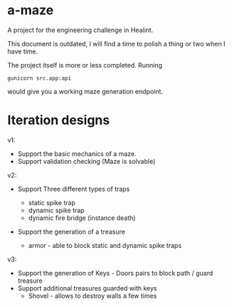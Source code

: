 # a-maze
A project for the engineering challenge in Healint.

This document is outdated, I will find a time to polish a thing or
two when I have time.

The project itself is more or less completed. Running

```
gunicorn src.app:api
```

would give you a working maze generation endpoint.


# Iteration designs

v1:

- Support the basic mechanics of a maze.
- Support validation checking (Maze is solvable)

v2:

- Support Three different types of traps
    * static spike trap
    * dynamic spike trap
    * dynamic fire bridge (instance death)

- Support the generation of a treasure
    * armor - able to block static and dynamic spike traps

v3:

- Support the generation of Keys - Doors pairs to block path / guard treasure
- Support additional treasures guarded with keys
    * Shovel - allows to destroy walls a few times
